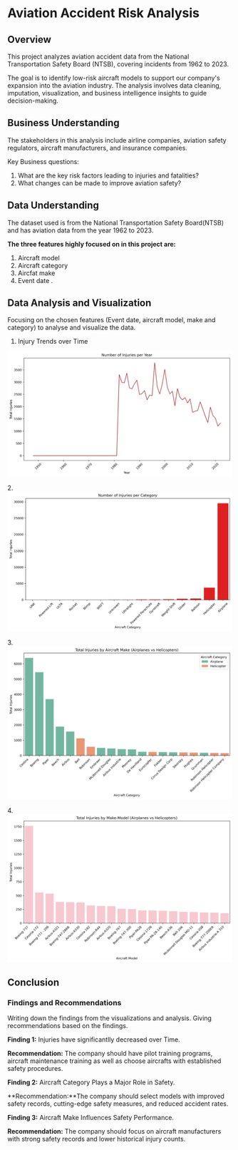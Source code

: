 # Aviation Accident Risk Analysis


## Overview

This project analyzes aviation accident data from the National Transportation Safety Board (NTSB), covering incidents from 1962 to 2023.

The goal is to identify low-risk aircraft models to support our company's expansion into the aviation industry. The analysis involves data cleaning, imputation, visualization, and business intelligence insights to guide decision-making.
## Business Understanding

The stakeholders in this analysis include airline companies, aviation safety regulators, aircraft manufacturers, and insurance companies.

Key Business questions:
1. What are the key risk factors leading to injuries and fatalities?
2. What changes can be made to improve aviation safety?
## Data Understanding

 The dataset used is from the National Transportation Safety Board(NTSB) and has aviation data from the year 1962 to 2023.

**The three features highly focused on in this project are:** 
1. Aircraft model 
2. Aircraft category
3. Aircfat make
4. Event date
.

## Data Analysis and Visualization

Focusing on the chosen features (Event date, aircraft model, make and category) to analyse and visualize the data.
 
 1. Injury Trends over Time

![Injury Trends Over Time](injury_trends_overtime.png)

2.![Injuries per category](injury_per_category.png)

3.![Injuries per Aircraft Make](injury_per_make.png)

4.![Injury by Make-model](injuries_by_make_model.png)

## Conclusion

### Findings and Recommendations

Writing down the findings from the visualizations and analysis. 
Giving recommendations based on the findings.

**Finding 1:** Injuries have significantlly decreased over Time.

**Recommendation:** The company should have pilot training programs, aircraft maintenance training as well as choose aircrafts with established safety procedures.

**Finding 2:** Aircraft Category Plays a Major Role in Safety.

**Recommendation:**The company should select models with improved safety records, cutting-edge safety measures, and reduced accident rates.

**Finding 3:** Aircraft Make Influences Safety Performance.

**Recommendation:** The company should focus on aircraft manufacturers with strong safety records and lower historical injury counts.

